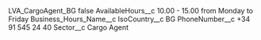 <?xml version="1.0" encoding="UTF-8"?>
<CustomMetadata xmlns="http://soap.sforce.com/2006/04/metadata" xmlns:xsi="http://www.w3.org/2001/XMLSchema-instance" xmlns:xsd="http://www.w3.org/2001/XMLSchema">
    <label>LVA_CargoAgent_BG</label>
    <protected>false</protected>
    <values>
        <field>AvailableHours__c</field>
        <value xsi:type="xsd:string">10.00 - 15.00 from Monday to Friday</value>
    </values>
    <values>
        <field>Business_Hours_Name__c</field>
        <value xsi:nil="true"/>
    </values>
    <values>
        <field>IsoCountry__c</field>
        <value xsi:type="xsd:string">BG</value>
    </values>
    <values>
        <field>PhoneNumber__c</field>
        <value xsi:type="xsd:string">+34 91 545 24 40</value>
    </values>
    <values>
        <field>Sector__c</field>
        <value xsi:type="xsd:string">Cargo Agent</value>
    </values>
</CustomMetadata>
